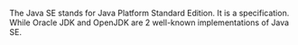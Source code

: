 The Java SE stands for Java Platform Standard Edition. It is a specification. While Oracle JDK and OpenJDK are 2 well-known implementations of Java SE.
